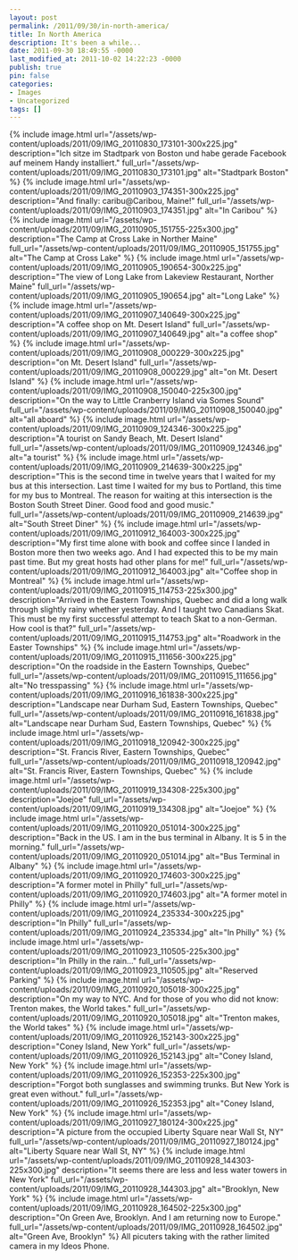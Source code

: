 ```yaml
---
layout: post
permalink: /2011/09/30/in-north-america/
title: In North America
description: It's been a while...
date: 2011-09-30 18:49:55 -0000
last_modified_at: 2011-10-02 14:22:23 -0000
publish: true
pin: false
categories:
- Images
- Uncategorized
tags: []
---
```

{% include image.html url="/assets/wp-content/uploads/2011/09/IMG_20110830_173101-300x225.jpg" description="Ich sitze im Stadtpark von Boston und habe gerade Facebook auf meinem Handy installiert." full_url="/assets/wp-content/uploads/2011/09/IMG_20110830_173101.jpg" alt="Stadtpark Boston" %} {% include image.html url="/assets/wp-content/uploads/2011/09/IMG_20110903_174351-300x225.jpg" description="And finally: caribu@Caribou, Maine!" full_url="/assets/wp-content/uploads/2011/09/IMG_20110903_174351.jpg" alt="In Caribou" %}  {% include image.html url="/assets/wp-content/uploads/2011/09/IMG_20110905_151755-225x300.jpg" description="The Camp at Cross Lake in Norther Maine" full_url="/assets/wp-content/uploads/2011/09/IMG_20110905_151755.jpg" alt="The Camp at Cross Lake" %} {% include image.html url="/assets/wp-content/uploads/2011/09/IMG_20110905_190654-300x225.jpg" description="The view of Long Lake from Lakeview Restaurant, Norther Maine" full_url="/assets/wp-content/uploads/2011/09/IMG_20110905_190654.jpg" alt="Long Lake" %} {% include image.html url="/assets/wp-content/uploads/2011/09/IMG_20110907_140649-300x225.jpg" description="A coffee shop on Mt. Desert Island" full_url="/assets/wp-content/uploads/2011/09/IMG_20110907_140649.jpg" alt="a coffee shop" %} {% include image.html url="/assets/wp-content/uploads/2011/09/IMG_20110908_000229-300x225.jpg" description="on Mt. Desert Island" full_url="/assets/wp-content/uploads/2011/09/IMG_20110908_000229.jpg" alt="on Mt. Desert Island" %} {% include image.html url="/assets/wp-content/uploads/2011/09/IMG_20110908_150040-225x300.jpg" description="On the way to Little Cranberry Island via Somes Sound" full_url="/assets/wp-content/uploads/2011/09/IMG_20110908_150040.jpg" alt="all aboard" %} {% include image.html url="/assets/wp-content/uploads/2011/09/IMG_20110909_124346-300x225.jpg" description="A tourist on Sandy Beach, Mt. Desert Island" full_url="/assets/wp-content/uploads/2011/09/IMG_20110909_124346.jpg" alt="a tourist" %} {% include image.html url="/assets/wp-content/uploads/2011/09/IMG_20110909_214639-300x225.jpg" description="This is the second time in twelve years that I waited for my bus at this intersection. Last time I waited for my bus to Portland, this time for my bus to Montreal. The reason for waiting at this intersection is the Boston South Street Diner. Good food and good music." full_url="/assets/wp-content/uploads/2011/09/IMG_20110909_214639.jpg" alt="South Street Diner" %} {% include image.html url="/assets/wp-content/uploads/2011/09/IMG_20110912_164003-300x225.jpg" description="My first time alone with book and coffee since I landed in Boston more then two weeks ago. And I had expected this to be my main past time. But my great hosts had other plans for me!" full_url="/assets/wp-content/uploads/2011/09/IMG_20110912_164003.jpg" alt="Coffee shop in Montreal" %} {% include image.html url="/assets/wp-content/uploads/2011/09/IMG_20110915_114753-225x300.jpg" description="Arrived in the Eastern Townships, Quebec and did a long walk through slightly rainy whether yesterday. And I taught two Canadians Skat. This must be my first successful attempt to teach Skat to a non-German. How cool is that?" full_url="/assets/wp-content/uploads/2011/09/IMG_20110915_114753.jpg" alt="Roadwork in the Easter Townships" %} {% include image.html url="/assets/wp-content/uploads/2011/09/IMG_20110915_111656-300x225.jpg" description="On the roadside in the Eastern Townships, Quebec" full_url="/assets/wp-content/uploads/2011/09/IMG_20110915_111656.jpg" alt="No tresspassing" %} {% include image.html url="/assets/wp-content/uploads/2011/09/IMG_20110916_161838-300x225.jpg" description="Landscape near Durham Sud, Eastern Townships, Quebec" full_url="/assets/wp-content/uploads/2011/09/IMG_20110916_161838.jpg" alt="Landscape near Durham Sud, Eastern Townships, Quebec" %} {% include image.html url="/assets/wp-content/uploads/2011/09/IMG_20110918_120942-300x225.jpg" description="St. Francis River, Eastern Townships, Quebec" full_url="/assets/wp-content/uploads/2011/09/IMG_20110918_120942.jpg" alt="St. Francis River, Eastern Townships, Quebec" %} {% include image.html url="/assets/wp-content/uploads/2011/09/IMG_20110919_134308-225x300.jpg" description="Joejoe" full_url="/assets/wp-content/uploads/2011/09/IMG_20110919_134308.jpg" alt="Joejoe" %} {% include image.html url="/assets/wp-content/uploads/2011/09/IMG_20110920_051014-300x225.jpg" description="Back in the US. I am in the bus terminal in Albany. It is 5 in the morning." full_url="/assets/wp-content/uploads/2011/09/IMG_20110920_051014.jpg" alt="Bus Terminal in Albany" %} {% include image.html url="/assets/wp-content/uploads/2011/09/IMG_20110920_174603-300x225.jpg" description="A former motel in Philly" full_url="/assets/wp-content/uploads/2011/09/IMG_20110920_174603.jpg" alt="A former motel in Philly" %} {% include image.html url="/assets/wp-content/uploads/2011/09/IMG_20110924_235334-300x225.jpg" description="In Philly" full_url="/assets/wp-content/uploads/2011/09/IMG_20110924_235334.jpg" alt="In Philly" %} {% include image.html url="/assets/wp-content/uploads/2011/09/IMG_20110923_110505-225x300.jpg" description="In Philly in the rain..." full_url="/assets/wp-content/uploads/2011/09/IMG_20110923_110505.jpg" alt="Reserved Parking" %} {% include image.html url="/assets/wp-content/uploads/2011/09/IMG_20110920_105018-300x225.jpg" description="On my way to NYC. And for those of you who did not know: Trenton makes, the World takes." full_url="/assets/wp-content/uploads/2011/09/IMG_20110920_105018.jpg" alt="Trenton makes, the World takes" %} {% include image.html url="/assets/wp-content/uploads/2011/09/IMG_20110926_152143-300x225.jpg" description="Coney Island, New York" full_url="/assets/wp-content/uploads/2011/09/IMG_20110926_152143.jpg" alt="Coney Island, New York" %} {% include image.html url="/assets/wp-content/uploads/2011/09/IMG_20110926_152353-225x300.jpg" description="Forgot both sunglasses and swimming trunks. But New York is great even without." full_url="/assets/wp-content/uploads/2011/09/IMG_20110926_152353.jpg" alt="Coney Island, New York" %} {% include image.html url="/assets/wp-content/uploads/2011/09/IMG_20110927_180124-300x225.jpg" description="A picture from the occupied Liberty Square near Wall St, NY" full_url="/assets/wp-content/uploads/2011/09/IMG_20110927_180124.jpg" alt="Liberty Square near Wall St, NY" %} {% include image.html url="/assets/wp-content/uploads/2011/09/IMG_20110928_144303-225x300.jpg" description="It seems there are less and less water towers in New York" full_url="/assets/wp-content/uploads/2011/09/IMG_20110928_144303.jpg" alt="Brooklyn, New York" %} {% include image.html url="/assets/wp-content/uploads/2011/09/IMG_20110928_164502-225x300.jpg" description="On Green Ave, Brooklyn. And I am returning now to Europe." full_url="/assets/wp-content/uploads/2011/09/IMG_20110928_164502.jpg" alt="Green Ave, Brooklyn" %} All picuters taking with the rather limited camera in my Ideos Phone.
